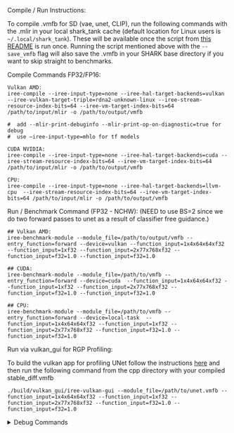 Compile / Run Instructions:

To compile .vmfb for SD (vae, unet, CLIP), run the following commands with the .mlir in your local shark_tank cache (default location for Linux users is `~/.local/shark_tank`). These will be available once the script from [this README](https://github.com/nod-ai/SHARK/blob/main/shark/examples/shark_inference/stable_diffusion/README.md) is run once.
Running the script mentioned above with the `--save_vmfb` flag will also save the .vmfb in your SHARK base directory if you want to skip straight to benchmarks.

Compile Commands FP32/FP16: 

```shell
Vulkan AMD: 
iree-compile --iree-input-type=none --iree-hal-target-backends=vulkan --iree-vulkan-target-triple=rdna2-unknown-linux --iree-stream-resource-index-bits=64 --iree-vm-target-index-bits=64 /path/to/input/mlir -o /path/to/output/vmfb

#  add --mlir-print-debuginfo --mlir-print-op-on-diagnostic=true for debug
#  use –iree-input-type=mhlo for tf models

CUDA NVIDIA:
iree-compile --iree-input-type=none --iree-hal-target-backends=cuda --iree-stream-resource-index-bits=64 --iree-vm-target-index-bits=64 /path/to/input/mlir -o /path/to/output/vmfb

CPU:
iree-compile --iree-input-type=none --iree-hal-target-backends=llvm-cpu  --iree-stream-resource-index-bits=64 --iree-vm-target-index-bits=64 /path/to/input/mlir -o /path/to/output/vmfb
```



Run / Benchmark Command (FP32 - NCHW):
(NEED to use BS=2 since we do two forward passes to unet as a result of classifier free guidance.)

```shell
## Vulkan AMD:
iree-benchmark-module --module_file=/path/to/output/vmfb --entry_function=forward --device=vulkan --function_input=1x4x64x64xf32 --function_input=1xf32 --function_input=2x77x768xf32 --function_input=f32=1.0 --function_input=f32=1.0

## CUDA:
iree-benchmark-module --module_file=/path/to/vmfb --entry_function=forward --device=cuda  --function_input=1x4x64x64xf32 --function_input=1xf32 --function_input=2x77x768xf32 --function_input=f32=1.0 --function_input=f32=1.0

## CPU:
iree-benchmark-module --module_file=/path/to/vmfb --entry_function=forward --device=local-task  --function_input=1x4x64x64xf32 --function_input=1xf32 --function_input=2x77x768xf32 --function_input=f32=1.0 --function_input=f32=1.0

```

Run via vulkan_gui for RGP Profiling:

To build the vulkan app for profiling UNet follow the instructions [here](https://github.com/nod-ai/SHARK/tree/main/cpp) and then run the following command from the cpp directory with your compiled stable_diff.vmfb
```shell
./build/vulkan_gui/iree-vulkan-gui --module_file=/path/to/unet.vmfb --function_input=1x4x64x64xf32 --function_input=1xf32 --function_input=2x77x768xf32 --function_input=f32=1.0 --function_input=f32=1.0
```

</details>
  <details>
  <summary>Debug Commands</summary>

## Debug commands and other advanced usage follows.

```shell
python txt2img.py --precision="fp32"|"fp16" --device="cpu"|"cuda"|"vulkan" --import_mlir|--no-import_mlir --prompt "enter the text" 
```

## dump all dispatch .spv and isa using amdllpc

```shell
python txt2img.py --precision="fp16" --device="vulkan" --iree-vulkan-target-triple=rdna3-unknown-linux --no-load_vmfb --dispatch_benchmarks="all" --dispatch_benchmarks_dir="SD_dispatches" --dump_isa
```

## Compile and save the .vmfb (using vulkan fp16 as an example):

```shell
python txt2img.py --precision=fp16 --device=vulkan --steps=50 --save_vmfb
```

## Capture an RGP trace

```shell
python txt2img.py --precision=fp16 --device=vulkan --steps=50 --save_vmfb --enable_rgp
```

## Run the vae module with iree-benchmark-module (NCHW, fp16, vulkan, for example):

```shell
iree-benchmark-module --module_file=/path/to/output/vmfb --entry_function=forward --device=vulkan --function_input=1x4x64x64xf16  
```

## Run the unet module with iree-benchmark-module (same config as above):
```shell
##if you want to use .npz inputs:
unzip ~/.local/shark_tank/<your unet>/inputs.npz
iree-benchmark-module --module_file=/path/to/output/vmfb --entry_function=forward --function_input=@arr_0.npy --function_input=1xf16 --function_input=@arr_2.npy --function_input=@arr_3.npy --function_input=@arr_4.npy  
```

</details>

